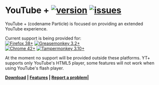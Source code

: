 YouTube + [![version](https://img.shields.io/github/release/ParticleCore/Particle.svg)](https://github.com/Dekryptor/YTubePlus/releases/latest) [![issues](https://img.shields.io/github/issues/ParticleCore/Particle.svg)](https://github.com/Dekryptor/YTubePlus/issues)
===========
YouTube + (codename Particle) is focused on providing an extended YouTube experience.

Current support is being provided for:  
[![Firefox 38+](https://img.shields.io/badge/Firefox-38%2B-orange.svg)](https://www.mozilla.org/firefox)  [![Greasemonkey 3.2+](https://img.shields.io/badge/Greasemonkey-3.2%2B-yellow.svg)](http://www.greasespot.net/)  
[![Chrome  42+](https://img.shields.io/badge/Chrome-42%2B-blue.svg)](http://www.google.com/chrome/)  [![Tampermonkey 3.10+](https://img.shields.io/badge/Tampermonkey-3.10%2B-green.svg)](https://tampermonkey.net/)  

At the moment no support will be provided outside these platforms. YT+ supports only YouTube's HTML5 player, some features will not work when using YouTube's flash player.



**[Download](https://github.com/Dekryptor/YTubePlus/wiki/Download) | [Features](https://github.com/Dekryptor/YTubePlus/wiki/Features) | [Report a problem](https://github.com/Dekryptor/YTubePlus/wiki/Report-a-problem)|**
